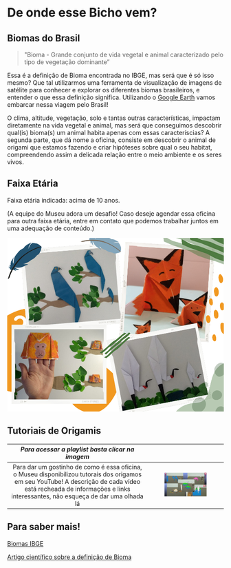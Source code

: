 # De onde esse Bicho vem?

## Biomas do Brasil

> "Bioma - Grande conjunto de vida vegetal e animal caracterizado pelo tipo de vegetação dominante” 

Essa é a definição de Bioma encontrada no IBGE, mas será que é só isso mesmo? Que tal utilizarmos uma ferramenta de visualização de imagens de satélite para conhecer e explorar os diferentes biomas brasileiros, e entender o que essa definição significa. Utilizando o [Google Earth](https://earth.google.com/) vamos embarcar nessa viagem pelo Brasil!

O clima, altitude, vegetação, solo e tantas outras características, impactam diretamente na vida vegetal e animal, mas será que conseguimos descobrir qual(is) bioma(s) um animal habita apenas com essas caracteríscias? A segunda parte, que dá nome a oficina, consiste em descobrir o animal de origami que estamos fazendo e criar hipóteses sobre qual o seu habitat, compreendendo assim a delicada relação entre o meio ambiente e os seres vivos.

## Faixa Etária
Faixa etária indicada: acima de 10 anos.

(A equipe do Museu adora um desafio! Caso deseje agendar essa oficina para outra faixa etária, entre em contato que podemos trabalhar juntos em uma adequação de conteúdo.)

![origamis](deonde.png)

## Tutoriais de Origamis

|_Para acessar a playlist basta clicar na imagem_||
|:-------------:|:-------------:|
|Para dar um gostinho de como é essa oficina, o Museu disponibilizou tutorais dos origamos em seu YouTube! A descrição de cada vídeo está recheada de informações e links interessantes, não esqueça de dar uma olhada lá|[<img src="videos.png" width="60%" height="60%">](https://youtube.com/playlist?list=PL7FkgJrOVo2bBwugblsqzjxyxkubx507Q)|

## Para saber mais!

[Biomas IBGE](https://geoftp.ibge.gov.br/informacoes_ambientais/estudos_ambientais/biomas/documentos/Sintese_Descricao_Biomas.pdf)

[Artigo científico sobre a definição de Bioma](https://www.scielo.br/scielo.php?script=sci_arttext&pid=S0102-33062006000100002)


